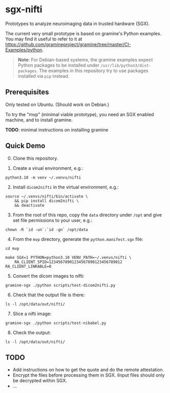 # sgx-nifti
Prototypes to analyze neuroimaging data in trusted hardware (SGX).

The current very small prototype is based on gramine's Python examples. You
may find it useful to refer to it at
https://github.com/gramineproject/gramine/tree/master/CI-Examples/python.

> **Note**: For Debian-based systems, the gramine examples expect Python
packages to be installed under `/usr/lib/python3/dist-packages`. The examples
in this repository try to use packages installed via `pip` instead.


## Prerequisites
Only tested on Ubuntu. (Should work on Debian.)

To try the "mvp" (minimal viable prototype), you need an SGX enabled machine,
and to install gramine.

**TODO**: minimal instructions on installing gramine

## Quick Demo
0. Clone this repository.

1. Create a virual environment, e.g.:

```
python3.10 -m venv ~/.venvs/nifti
```

2. Install `dicom2nifti` in the virtual environment, e.g.:

```
source ~/.venvs/nifti/bin/activate \
    && pip install dicom2nifti \
    && deactivate
```

3. From the root of this repo, copy the `data` directory under `/opt` and give
   set file permissions to your user, e.g.:

```
chown -R `id -un`:`id -gn` /opt/data
```

4. From the `mvp` directory, generate the `python.manifest.sgx` file:
```
cd mvp
```
```
make SGX=1 PYTHON=python3.10 VENV_PATH=~/.venvs/nifti \
    RA_CLIENT_SPID=12345678901234567890123456789012 RA_CLIENT_LINKABLE=0
```

5. Convert the dicom images to nifti:

```
gramine-sgx ./python scripts/test-dicom2nifti.py
```

6. Check that the output file is there:

```
ls -l /opt/data/out/nifti/
```

7. Slice a nifti image:

```
gramine-sgx ./python scripts/test-nibabel.py
```

8. Check the output:
```
ls -l /opt/data/out/nifti/
```

## TODO
* Add instructions on how to get the quote and do the remote attestation.
* Encrypt the files before processing them in SGX. iInput files should only be
decrypted within SGX.
* ...
